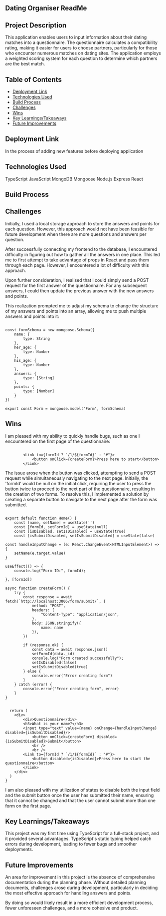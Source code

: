 ## Dating Organiser ReadMe

## Project Description

This application enables users to input information about their dating matches into a questionnaire. The questionnaire calculates a compatibility rating, making it easier for users to choose partners, particularly for those who encounter numerous matches on dating sites. The application employs a weighted scoring system for each question to determine which partners are the best match.

## Table of Contents

- [Deployment Link](#deployment-link)
- [Technologies Used](#technologies-used)
- [Build Process](#build-process)
- [Challenges](#challenges)
- [Wins](#wins)
- [Key Learnings/Takeaways](#key-learningstakeaways)
- [Future Improvements](#future-improvements)

## Deployment Link

In the process of adding new features before deploying application

## Technologies Used

TypeScript JavaScript MongoDB Mongoose Node.js Express React

## Build Process

## Challenges

Initially, I used a local storage approach to store the answers and points for each question. However, this approach would not have been feasible for future development when there are more questions and answers per question.

After successfully connecting my frontend to the database, I encountered difficulty in figuring out how to gather all the answers in one place. This led me to first attempt to take advantage of props in React and pass them through each page. However, I encountered a lot of difficulty with this approach.

Upon further consideration, I realised that I could simply send a POST request for the first answer of the questionnaire. For any subsequent answers, I could then update the previous answer with the new answers and points.

This realization prompted me to adjust my schema to change the structure of my answers and points into an array, allowing me to push multiple answers and points into it:

```

const formSchema = new mongoose.Schema({
    name: {
        type: String
    },
    her_age: {
        type: Number
    },
    his_age: {
        type: Number
    },
    answers: {
        type: [String]
    },
    points: {
        type: [Number]
    }
})

export const Form = mongoose.model('Form', formSchema)

```

## Wins

I am pleased with my ability to quickly handle bugs, such as one I encountered on the first page of the questionnaire:

```

        <Link to={formId ? `/1/${formId}` : "#"}>
            <button onClick={createForm}>Press here to start</button>
        </Link>

```

The issue arose when the button was clicked, attempting to send a POST request while simultaneously navigating to the next page. Initially, the 'formId' would be null on the initial click, requiring the user to press the button twice to proceed to the next part of the questionnaire, resulting in the creation of two forms. To resolve this, I implemented a solution by creating a separate button to navigate to the next page after the form was submitted.

```

export default function Home() {
    const [name, setName] = useState('')
    const [formId, setFormId] = useState(null)
    const [isDisabled, setIsDisabled] = useState(true)
    const [isSubmitDisabled, setIsSubmitDisabled] = useState(false)

const handleInputChange = (e: React.ChangeEvent<HTMLInputElement>) => {
    setName(e.target.value)
}

useEffect(() => {
    console.log("Form ID:", formId);
    
}, [formId])

async function createForm() {
    try {
        const response = await fetch(`http://localhost:3006/form/submit/`, {
            method: "POST",
            headers: {
                "Content-Type": "application/json",
            },
            body: JSON.stringify({
                name: name
            }),
        })

        if (response.ok) {
            const data = await response.json()
            setFormId(data._id)
            console.log("Form created successfully");
            setIsDisabled(false)
            setIsSubmitDisabled(true)
        } else {
            console.error("Error creating form")
        }
    } catch (error) {
        console.error("Error creating form", error)
    }
}


  return (
    <div>
        <div>Questionnaire</div>
        <h3>What is your name?</h3>
        <input type="text" value={name} onChange={handleInputChange} disabled={isSubmitDisabled}/>
            <button onClick={createForm} disabled={isSubmitDisabled}>Submit</button>
            <br />
            <br />
        <Link to={formId ? `/1/${formId}` : "#"}>
            <button disabled={isDisabled}>Press here to start the questionnaire</button>
        </Link>
    </div>
  )
}

```

I am also pleased with my utilization of states to disable both the input field and the submit button once the user has submitted their name, ensuring that it cannot be changed and that the user cannot submit more than one form on the first page.


## Key Learnings/Takeaways

This project was my first time using TypeScript for a full-stack project, and it provided several advantages. TypeScript's static typing helped catch errors during development, leading to fewer bugs and smoother deployments.

## Future Improvements

An area for improvement in this project is the absence of comprehensive documentation during the planning phase. Without detailed planning documents, challenges arose during development, particularly in deciding the most effective approach for handling answers and points.

By doing so would likely result in a more efficient development process, fewer unforeseen challenges, and a more cohesive end product.